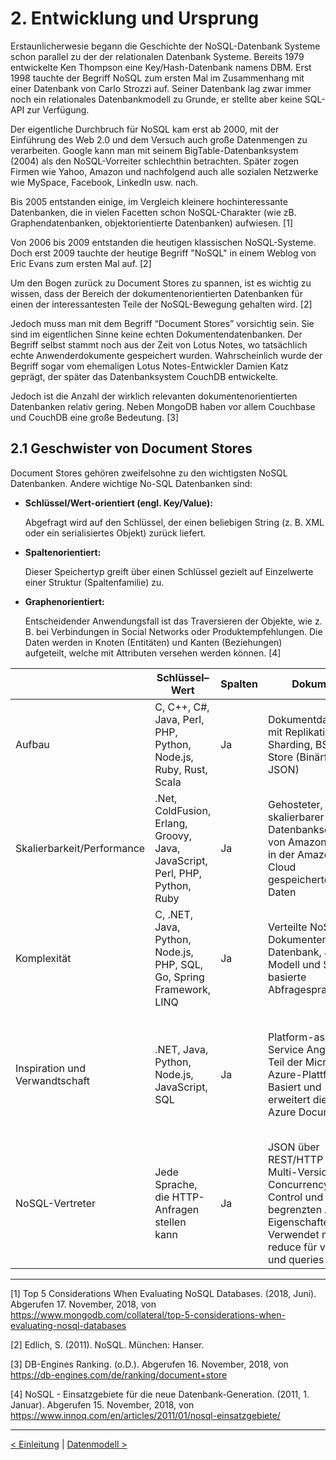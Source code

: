 # 2. Entwicklung und Ursprung

Erstaunlicherwesie begann die Geschichte der NoSQL-Datenbank Systeme schon parallel zu der der relationalen Datenbank Systeme. Bereits 1979 entwickelte Ken Thompson eine Key/Hash-Datenbank namens DBM. Erst 1998 tauchte der Begriff NoSQL zum ersten Mal im Zusammenhang mit einer Datenbank von Carlo Strozzi auf. Seiner Datenbank lag zwar immer noch ein relationales Datenbankmodell zu Grunde, er stellte aber keine SQL-API zur Verfügung.

Der eigentliche Durchbruch für NoSQL kam erst ab 2000, mit der Einführung des Web 2.0 und dem Versuch auch große Datenmengen zu verarbeiten. Google kann man mit seinem BigTable-Datenbanksystem (2004) als den NoSQL-Vorreiter schlechthin betrachten. Später zogen Firmen wie Yahoo, Amazon und nachfolgend auch alle sozialen Netzwerke wie MySpace, Facebook, LinkedIn usw. nach. 

Bis 2005 entstanden einige, im Vergleich kleinere hochinteressante Datenbanken, die in vielen Facetten schon NoSQL-Charakter (wie zB. Graphendatenbanken, objektorientierte Datenbanken) aufwiesen. [1] 

Von 2006 bis 2009 entstanden die heutigen klassischen NoSQL-Systeme. Doch erst 2009 tauchte der heutige Begriff "NoSQL" in einem Weblog von Eric Evans zum ersten Mal auf. [2]  

Um den Bogen zurück zu Document Stores zu spannen, ist es wichtig zu wissen, dass der Bereich der dokumentenorientierten Datenbanken für einen der interessantesten Teile der NoSQL-Bewegung gehalten wird. [2]

Jedoch muss man mit dem Begriff “Document Stores” vorsichtig sein. Sie sind im eigentlichen Sinne keine echten Dokumentendatenbanken. Der Begriff selbst stammt noch aus der Zeit von Lotus Notes, wo tatsächlich echte Anwenderdokumente gespeichert wurden. Wahrscheinlich wurde der Begriff sogar vom ehemaligen Lotus Notes-Entwickler Damien Katz geprägt, der später das Datenbanksystem CouchDB entwickelte.

Jedoch ist die Anzahl der wirklich relevanten dokumentenorientierten Datenbanken relativ gering. Neben MongoDB haben vor allem Couchbase und CouchDB eine große Bedeutung. [3]  

## 2.1 Geschwister von Document Stores

Document Stores gehören zweifelsohne zu den wichtigsten NoSQL Datenbanken. Andere wichtige No-SQL Datenbanken sind:

- **Schlüssel/Wert-orientiert (engl. Key/Value):** 

   Abgefragt wird auf den Schlüssel, der einen beliebigen String (z. B. XML oder ein serialisiertes Objekt) zurück liefert.

- **Spaltenorientiert:** 

   Dieser Speichertyp greift über einen Schlüssel gezielt auf Einzelwerte einer Struktur (Spaltenfamilie) zu.

- **Graphenorientiert:** 

  Entscheidender Anwendungsfall ist das Traversieren der Objekte, wie z. B. bei Verbindungen in Social Networks oder Produktempfehlungen. Die Daten werden in Knoten (Entitäten) und Kanten (Beziehungen) aufgeteilt, welche mit Attributen versehen werden können. [4]



| | Schlüssel–Wert| Spalten| Dokument | Graph |
|------|------------------|------------	| ------------|------------------|
| Aufbau  | C, C++, C#, Java, Perl, PHP, Python, Node.js, Ruby, Rust, Scala   | Ja	| Dokumentdatenbank mit Replikation und Sharding, BSON Store (Binärformat JSON)| Document Store |
|Skalierbarkeit/Performance |.Net, ColdFusion, Erlang, Groovy, Java, JavaScript, Perl, PHP, Python, Ruby |Ja | Gehosteter, skalierbarer Datenbankservice von Amazon mit den in der Amazons Cloud gespeicherten Daten | Document Store, Key-Value Store |
| Komplexität |C, .NET, Java, Python, Node.js, PHP, SQL, Go, Spring Framework, LINQ |Ja | Verteilte NoSQL-Dokumenten-Datenbank, JSON-Modell und SQL-basierte Abfragesprache| Document Store |
| Inspiration und Verwandtschaft |	.NET, Java, Python, Node.js, JavaScript, SQL | Ja | Platform-as-a-Service Angebot, Teil der Microsoft Azure-Plattform. Basiert und erweitert die frühere Azure DocumentDB. | Document Store,  Key-Value Store, Graph DBMS, Wide Colum Store |
| NoSQL-Vertreter |Jede Sprache, die HTTP-Anfragen stellen kann | Ja  | JSON über REST/HTTP mit Multi-Version Concurrency Control und begrenzten ACID-Eigenschaften. Verwendet map und reduce für views und queries | Document Store |



------

[1] Top 5 Considerations When Evaluating NoSQL Databases. (2018, Juni). Abgerufen 17. November, 2018, von https://www.mongodb.com/collateral/top-5-considerations-when-evaluating-nosql-databases

[2] Edlich, S. (2011). NoSQL. München: Hanser.

[3] DB-Engines Ranking. (o.D.). Abgerufen 16. November, 2018, von https://db-engines.com/de/ranking/document+store

[4] NoSQL - Einsatzgebiete für die neue Datenbank-Generation. (2011, 1. Januar). Abgerufen 15. November, 2018, von https://www.innoq.com/en/articles/2011/01/nosql-einsatzgebiete/

------

[< Einleitung](03_introduction.md)		|   [Datenmodell >](05_Datenmodell.md)
